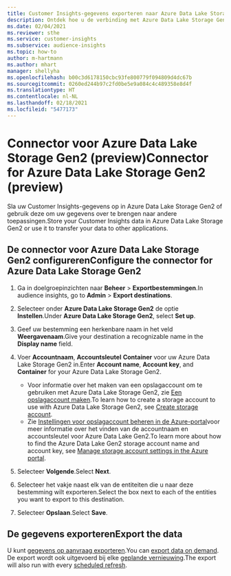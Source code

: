 ```yaml
---
title: Customer Insights-gegevens exporteren naar Azure Data Lake Storage Gen2
description: Ontdek hoe u de verbinding met Azure Data Lake Storage Gen2 configureert.
ms.date: 02/04/2021
ms.reviewer: sthe
ms.service: customer-insights
ms.subservice: audience-insights
ms.topic: how-to
author: m-hartmann
ms.author: mhart
manager: shellyha
ms.openlocfilehash: b00c3d6178150cbc93fe800779f094809d4dc67b
ms.sourcegitcommit: 0260ed244b97c2fd0be5e9a084c4c489358e8d4f
ms.translationtype: HT
ms.contentlocale: nl-NL
ms.lasthandoff: 02/18/2021
ms.locfileid: "5477173"
---
```

# <a name="connector-for-azure-data-lake-storage-gen2-preview"></a><span data-ttu-id="ed719-103">Connector voor Azure Data Lake Storage Gen2 (preview)</span><span class="sxs-lookup"><span data-stu-id="ed719-103">Connector for Azure Data Lake Storage Gen2 (preview)</span></span>

<span data-ttu-id="ed719-104">Sla uw Customer Insights-gegevens op in Azure Data Lake Storage Gen2 of gebruik deze om uw gegevens over te brengen naar andere toepassingen.</span><span class="sxs-lookup"><span data-stu-id="ed719-104">Store your Customer Insights data in Azure Data Lake Storage Gen2 or use it to transfer your data to other applications.</span></span>

## <a name="configure-the-connector-for-azure-data-lake-storage-gen2"></a><span data-ttu-id="ed719-105">De connector voor Azure Data Lake Storage Gen2 configureren</span><span class="sxs-lookup"><span data-stu-id="ed719-105">Configure the connector for Azure Data Lake Storage Gen2</span></span>

1. <span data-ttu-id="ed719-106">Ga in doelgroepinzichten naar **Beheer** > **Exportbestemmingen**.</span><span class="sxs-lookup"><span data-stu-id="ed719-106">In audience insights, go to **Admin** > **Export destinations**.</span></span>

1. <span data-ttu-id="ed719-107">Selecteer onder **Azure Data Lake Storage Gen2** de optie **Instellen**.</span><span class="sxs-lookup"><span data-stu-id="ed719-107">Under **Azure Data Lake Storage Gen2**, select **Set up**.</span></span>

1. <span data-ttu-id="ed719-108">Geef uw bestemming een herkenbare naam in het veld **Weergavenaam**.</span><span class="sxs-lookup"><span data-stu-id="ed719-108">Give your destination a recognizable name in the **Display name** field.</span></span>

1. <span data-ttu-id="ed719-109">Voer **Accountnaam**, **Accountsleutel** **Container** voor uw Azure Data Lake Storage Gen2 in.</span><span class="sxs-lookup"><span data-stu-id="ed719-109">Enter **Account name**, **Account key**, and **Container** for your Azure Data Lake Storage Gen2.</span></span>
    - <span data-ttu-id="ed719-110">Voor informatie over het maken van een opslagaccount om te gebruiken met Azure Data Lake Storage Gen2, zie [Een opslagaccount maken](https://docs.microsoft.com/azure/storage/blobs/create-data-lake-storage-account)​.</span><span class="sxs-lookup"><span data-stu-id="ed719-110">To learn how to create a storage account to use with Azure Data Lake Storage Gen2, see [Create storage account](https://docs.microsoft.com/azure/storage/blobs/create-data-lake-storage-account).</span></span> 
    - <span data-ttu-id="ed719-111">Zie [Instellingen voor opslagaccount beheren in de Azure-portal](https://docs.microsoft.com/azure/storage/common/storage-account-manage)​voor meer informatie over het vinden van de accountnaam en accountsleutel voor Azure Data Lake Gen2.</span><span class="sxs-lookup"><span data-stu-id="ed719-111">To learn more about how to find the Azure Data Lake Gen2 storage account name and account key, see [Manage storage account settings in the Azure portal](https://docs.microsoft.com/azure/storage/common/storage-account-manage).</span></span>

1. <span data-ttu-id="ed719-112">Selecteer **Volgende**.</span><span class="sxs-lookup"><span data-stu-id="ed719-112">Select **Next**.</span></span>

1. <span data-ttu-id="ed719-113">Selecteer het vakje naast elk van de entiteiten die u naar deze bestemming wilt exporteren.</span><span class="sxs-lookup"><span data-stu-id="ed719-113">Select the box next to each of the entities you want to export to this destination.</span></span>

1. <span data-ttu-id="ed719-114">Selecteer **Opslaan**.</span><span class="sxs-lookup"><span data-stu-id="ed719-114">Select **Save**.</span></span>

## <a name="export-the-data"></a><span data-ttu-id="ed719-115">De gegevens exporteren</span><span class="sxs-lookup"><span data-stu-id="ed719-115">Export the data</span></span>

<span data-ttu-id="ed719-116">U kunt [gegevens op aanvraag exporteren](export-destinations.md#export-data-on-demand).</span><span class="sxs-lookup"><span data-stu-id="ed719-116">You can [export data on demand](export-destinations.md#export-data-on-demand).</span></span> <span data-ttu-id="ed719-117">De export wordt ook uitgevoerd bij elke [geplande vernieuwing](system.md#schedule-tab).</span><span class="sxs-lookup"><span data-stu-id="ed719-117">The export will also run with every [scheduled refresh](system.md#schedule-tab).</span></span>
